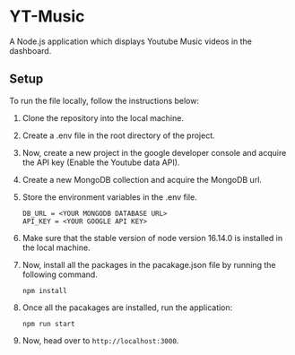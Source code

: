 # YT-Music

A Node.js application which displays Youtube Music videos in the dashboard.

## Setup
To run the file locally, follow the instructions below:

1. Clone the repository into the local machine.
2. Create a .env file in the root directory of the project.
3. Now, create a new project in the google developer console and acquire the API key (Enable the Youtube data API).
4. Create a new MongoDB collection and acquire the MongoDB url.
5. Store the environment variables in the .env file.
    
   ```
   DB_URL = <YOUR MONGODB DATABASE URL>
   API_KEY = <YOUR GOOGLE API KEY>
   ```
6. Make sure that the stable version of node version 16.14.0 is installed in the local machine.
7. Now, install all the packages in the pacakage.json file by running the following command.
   
   ```
   npm install
   ```
   
8. Once all the pacakages are installed, run the application:

   ```
   npm run start
   ```
   
9. Now, head over to ```http://localhost:3000```.
